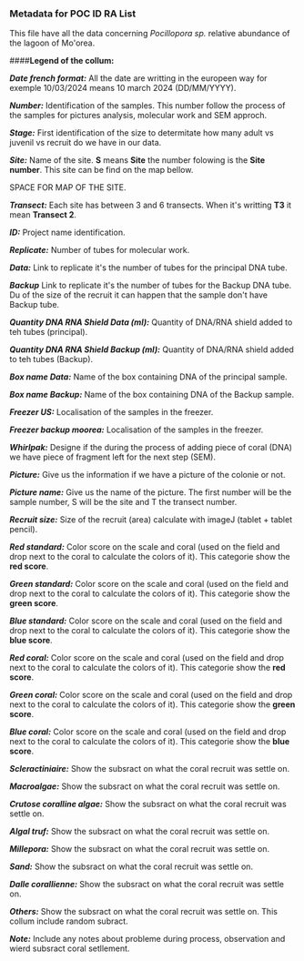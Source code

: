 ### Metadata for POC ID RA List ###
This file have all the data concerning *Pocillopora sp.* relative abundance of the lagoon of Mo'orea.  

####**Legend of the collum:**   

***Date french format:*** All the date are writting in the europeen way for exemple 10/03/2024 means 10 march 2024 (DD/MM/YYYY). 
   
***Number:*** Identification of the samples. This number follow the process of the samples for pictures analysis, molecular work and SEM approch.  

***Stage:*** First identification of the size to determitate how many adult vs juvenil vs recruit do we have in our data.  

***Site:*** Name of the site. **S** means **Site** the number folowing is the **Site number**. This site can be find on the map bellow.  

SPACE FOR MAP OF THE SITE.  

***Transect:*** Each site has between 3 and 6 transects. When it's writting **T3** it mean **Transect 2**.  

***ID:*** Project name identification.  

***Replicate:*** Number of tubes for molecular work.  

***Data:*** Link to replicate it's the number of tubes for the principal DNA tube.   

***Backup*** Link to replicate it's the number of tubes for the Backup DNA tube. Du of the size of the recruit it can happen that the sample don't have Backup tube.  

***Quantity DNA RNA Shield Data (ml):*** Quantity of DNA/RNA shield added to teh tubes (principal).   

***Quantity DNA RNA Shield Backup (ml):*** Quantity of DNA/RNA shield added to teh tubes (Backup).   

***Box name Data:*** Name of the box containing DNA of the principal sample.  

***Box name Backup:*** Name of the box containing DNA of the Backup sample.   

***Freezer US:*** Localisation of the samples in the freezer.  

***Freezer backup moorea:*** Localisation of the samples in the freezer.   

***Whirlpak:*** Designe if the during the process of adding piece of coral (DNA) we have piece of fragment left for the next step (SEM).  

***Picture:*** Give us the information if we have a picture of the colonie or not.  

***Picture name:*** Give us the name of the picture. The first number will be the sample number, S will be the site and T the transect number.  

***Recruit size:*** Size of the recruit (area) calculate with imageJ (tablet + tablet pencil).   

***Red standard:*** Color score on the scale and coral (used on the field and drop next to the coral to calculate the colors of it). This categorie show the **red score**.  

***Green standard:*** Color score on the scale and coral (used on the field and drop next to the coral to calculate the colors of it). This categorie show the **green score**.   

***Blue standard:*** Color score on the scale and coral (used on the field and drop next to the coral to calculate the colors of it). This categorie show the **blue score**.    

***Red coral:*** Color score on the scale and coral (used on the field and drop next to the coral to calculate the colors of it). This categorie show the **red score**.  

***Green coral:*** Color score on the scale and coral (used on the field and drop next to the coral to calculate the colors of it). This categorie show the **green score**.   

***Blue coral:*** Color score on the scale and coral (used on the field and drop next to the coral to calculate the colors of it). This categorie show the **blue score**.  

***Scleractiniaire:*** Show the subsract on what the coral recruit was settle on.  

***Macroalgae:*** Show the subsract on what the coral recruit was settle on.   

***Crutose coralline algae:*** Show the subsract on what the coral recruit was settle on.

***Algal truf:*** Show the subsract on what the coral recruit was settle on.   

***Millepora:*** Show the subsract on what the coral recruit was settle on.   

***Sand:*** Show the subsract on what the coral recruit was settle on.   

***Dalle corallienne:*** Show the subsract on what the coral recruit was settle on.   

***Others:*** Show the subsract on what the coral recruit was settle on. This collum include random subract.   

***Note:*** Include any notes about probleme during process, observation and wierd subsract coral setllement.       


   
